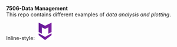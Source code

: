 **7506-Data Management**  
This repo contains different examples of _data analysis and plotting_.  



Inline-style: 
![alt text](https://github.com/adam-p/markdown-here/raw/master/src/common/images/icon48.png "Logo Title Text 1")

